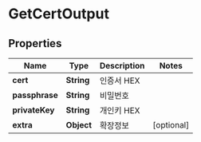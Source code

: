 

# GetCertOutput


## Properties

Name | Type | Description | Notes
------------ | ------------- | ------------- | -------------
**cert** | **String** | 인증서 HEX | 
**passphrase** | **String** | 비밀번호 | 
**privateKey** | **String** | 개인키 HEX | 
**extra** | **Object** | 확장정보 |  [optional]



